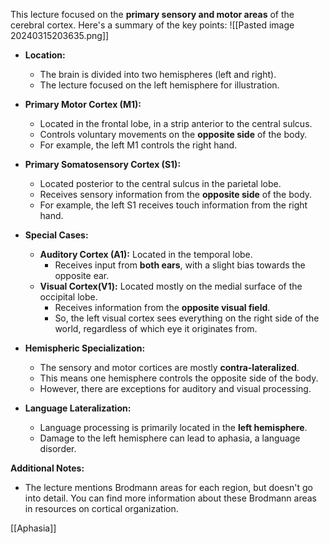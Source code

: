 This lecture focused on the **primary sensory and motor areas** of the cerebral cortex. Here's a summary of the key points:
![[Pasted image 20240315203635.png]]
- **Location:**
    
    - The brain is divided into two hemispheres (left and right).
    - The lecture focused on the left hemisphere for illustration.
- **Primary Motor Cortex (M1):**
    
    - Located in the frontal lobe, in a strip anterior to the central sulcus.
    - Controls voluntary movements on the **opposite side** of the body.
    - For example, the left M1 controls the right hand.
- **Primary Somatosensory Cortex (S1):**
    
    - Located posterior to the central sulcus in the parietal lobe.
    - Receives sensory information from the **opposite side** of the body.
    - For example, the left S1 receives touch information from the right hand.
- **Special Cases:**
    
    - **Auditory Cortex (A1):** Located in the temporal lobe.
        - Receives input from **both ears**, with a slight bias towards the opposite ear.
    - **Visual Cortex(V1):** Located mostly on the medial surface of the occipital lobe.
        - Receives information from the **opposite visual field**.
        - So, the left visual cortex sees everything on the right side of the world, regardless of which eye it originates from.
- **Hemispheric Specialization:**
    
    - The sensory and motor cortices are mostly **contra-lateralized**.
    - This means one hemisphere controls the opposite side of the body.
    - However, there are exceptions for auditory and visual processing.
- **Language Lateralization:**
    
    - Language processing is primarily located in the **left hemisphere**.
    - Damage to the left hemisphere can lead to aphasia, a language disorder.

**Additional Notes:**

- The lecture mentions Brodmann areas for each region, but doesn't go into detail. You can find more information about these Brodmann areas in resources on cortical organization.

[[Aphasia]]
